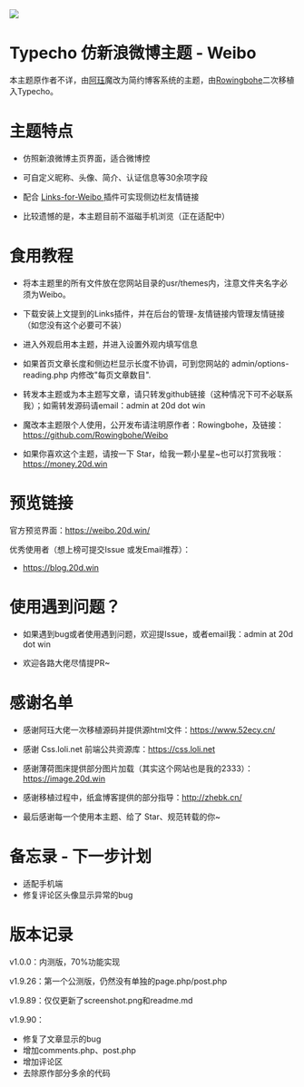 ﻿<img src="https://raw.githubusercontent.com/Rowingbohe/Weibo/master/screenshot.png">

# Typecho 仿新浪微博主题 - Weibo

本主题原作者不详，由<a href="https://www.52ecy.cn">阿珏</a>魔改为简约博客系统的主题，由<a href="https://blog.20d.win">Rowingbohe</a>二次移植入Typecho。

# 主题特点
 - 仿照新浪微博主页界面，适合微博控

 - 可自定义昵称、头像、简介、认证信息等30余项字段

 - 配合 <a href="https://github.com/Rowingbohe/LInks-for-Weibo">Links-for-Weibo </a>插件可实现侧边栏友情链接

 - 比较遗憾的是，本主题目前不滋磁手机浏览（正在适配中）

# 食用教程
 - 将本主题里的所有文件放在您网站目录的usr/themes内，注意文件夹名字必须为Weibo。

 - 下载安装上文提到的Links插件，并在后台的管理-友情链接内管理友情链接（如您没有这个必要可不装）

 - 进入外观启用本主题，并进入设置外观内填写信息

 - 如果首页文章长度和侧边栏显示长度不协调，可到您网站的 admin/options-reading.php 内修改"每页文章数目".
 
 - 转发本主题或为本主题写文章，请只转发github链接（这种情况下可不必联系我）；如需转发源码请email：admin at 20d dot win

 - 魔改本主题限个人使用，公开发布请注明原作者：Rowingbohe，及链接：https://github.com/Rowingbohe/Weibo

 - 如果你喜欢这个主题，请按一下 Star，给我一颗小星星~也可以打赏我哦：https://money.20d.win

# 预览链接
官方预览界面：https://weibo.20d.win/

优秀使用者（想上榜可提交Issue 或发Email推荐）：
 - https://blog.20d.win 

# 使用遇到问题？
 - 如果遇到bug或者使用遇到问题，欢迎提Issue，或者email我：admin at 20d dot win

 - 欢迎各路大佬尽情提PR~

# 感谢名单
 - 感谢阿珏大佬一次移植源码并提供源html文件：https://www.52ecy.cn/

 - 感谢 Css.loli.net 前端公共资源库：https://css.loli.net

 - 感谢薄荷图床提供部分图片加载（其实这个网站也是我的2333）：https://image.20d.win

 - 感谢移植过程中，纸盒博客提供的部分指导：http://zhebk.cn/

 - 最后感谢每一个使用本主题、给了 Star、规范转载的你~

# 备忘录 - 下一步计划
 - 适配手机端
 - 修复评论区头像显示异常的bug

# 版本记录
v1.0.0：内测版，70%功能实现

v1.9.26：第一个公测版，仍然没有单独的page.php/post.php

v1.9.89：仅仅更新了screenshot.png和readme.md

v1.9.90：

 - 修复了文章显示的bug
 - 增加comments.php、post.php
 - 增加评论区
 - 去除原作部分多余的代码
